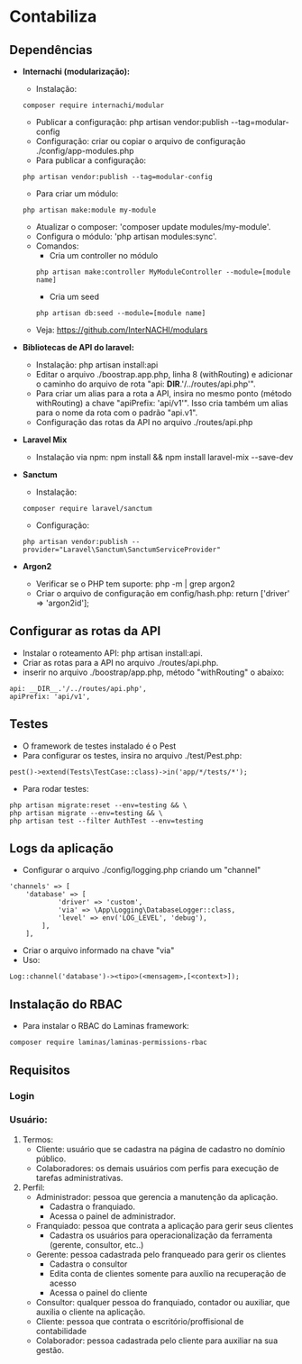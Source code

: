 # Contabiliza

## Dependências
- **Internachi (modularização):**
    - Instalação: 
    ```
    composer require internachi/modular
    ```
    - Publicar a configuração: php artisan vendor:publish --tag=modular-config
    - Configuração: criar ou copiar o arquivo de configuração ./config/app-modules.php
    - Para publicar a configuração: 
    ```
    php artisan vendor:publish --tag=modular-config
    ```
    - Para criar um módulo: 
    ```
    php artisan make:module my-module
    ```
    - Atualizar o composer: 'composer update modules/my-module'.
    - Configura o módulo: 'php artisan modules:sync'.
    - Comandos: 
        - Cria um controller no módulo
        ```
        php artisan make:controller MyModuleController --module=[module name]
        ```
        - Cria um seed
        ```
        php artisan db:seed --module=[module name]
        ```
    - Veja: https://github.com/InterNACHI/modulars

- **Bibliotecas de API do laravel:**
    - Instalação: php artisan install:api
    - Editar o arquivo ./boostrap.app.php, linha 8 (withRouting) e adicionar o caminho do arquivo de rota "api: __DIR__.'/../routes/api.php'".
    - Para criar um alias para a rota a API, insira no mesmo ponto (método withRouting) a chave "apiPrefix: 'api/v1'". Isso cria também um alias para o nome da rota com o padrão "api.v1".
    - Configuração das rotas da API no arquivo ./routes/api.php

- **Laravel Mix**
    - Instalação via npm: npm install && npm install laravel-mix --save-dev

- **Sanctum**
    - Instalação:
    ```
    composer require laravel/sanctum
    ```
    - Configuração: 
    ```
    php artisan vendor:publish --provider="Laravel\Sanctum\SanctumServiceProvider"
    ```
    

- **Argon2**
    - Verificar se o PHP tem suporte: php -m | grep argon2
    - Criar o arquivo de configuração em config/hash.php: return ['driver' => 'argon2id'];

## Configurar as rotas da API
- Instalar o roteamento API: php artisan install:api.
- Criar as rotas para a API no arquivo ./routes/api.php.
- inserir no arquivo ./boostrap/app.php, método "withRouting" o abaixo:
```
api: __DIR__.'/../routes/api.php',
apiPrefix: 'api/v1',
```
## Testes
- O framework de testes instalado é o Pest
- Para configurar os testes, insira no arquivo ./test/Pest.php:
```
pest()->extend(Tests\TestCase::class)->in('app/*/tests/*');
```
- Para rodar testes: 
```
php artisan migrate:reset --env=testing && \
php artisan migrate --env=testing && \
php artisan test --filter AuthTest --env=testing
```
## Logs da aplicação
- Configurar o arquivo ./config/logging.php criando um "channel"
```
'channels' => [
    'database' => [
            'driver' => 'custom',
            'via' => \App\Logging\DatabaseLogger::class,
            'level' => env('LOG_LEVEL', 'debug'),
        ],
    ],
```
- Criar o arquivo informado na chave "via"
- Uso: 
```
Log::channel('database')-><tipo>(<mensagem>,[<context>]);
```

## Instalação do RBAC
- Para instalar o RBAC do Laminas framework:
```
composer require laminas/laminas-permissions-rbac
```

## Requisitos
### Login


### Usuário:
1) Termos:
    - Cliente: usuário que se cadastra na página de cadastro no domínio público.
    - Colaboradores: os demais usuários com perfis para execução de tarefas administrativas.
2) Perfil:
    - Administrador: pessoa que gerencia a manutenção da aplicação.
        - Cadastra o franquiado.
        - Acessa o painel de administrador.
    - Franquiado: pessoa que contrata a aplicação para gerir seus clientes
        - Cadastra os usuários para operacionalização da ferramenta (gerente, consultor, etc..)
    - Gerente: pessoa cadastrada pelo franqueado para gerir os clientes
        - Cadastra o consultor
        - Edita conta de clientes somente para auxílio na recuperação de acesso
        - Acessa o painel do cliente
    - Consultor: qualquer pessoa do franquiado, contador ou auxiliar, que auxilia o cliente na aplicação. 
    - Cliente: pessoa que contrata o escritório/proffisional de contabilidade
    - Colaborador: pessoa cadastrada pelo cliente para auxiliar na sua gestão. 

